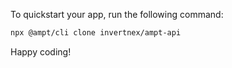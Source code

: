 To quickstart your app, run the following command: 

```bash
npx @ampt/cli clone invertnex/ampt-api
```

Happy coding!